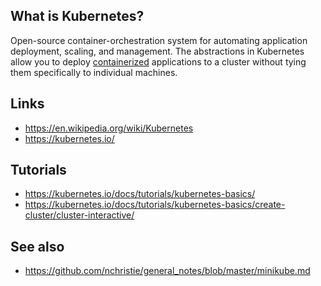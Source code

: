 ## What is Kubernetes?
Open-source container-orchestration system for automating application deployment, scaling, and management. The abstractions in Kubernetes allow you to deploy [containerized][1] applications to a cluster without tying them specifically to individual machines.

## Links
- https://en.wikipedia.org/wiki/Kubernetes
- https://kubernetes.io/

## Tutorials
- https://kubernetes.io/docs/tutorials/kubernetes-basics/
- https://kubernetes.io/docs/tutorials/kubernetes-basics/create-cluster/cluster-interactive/

## See also
- https://github.com/nchristie/general_notes/blob/master/minikube.md

<!-- Embedded links -->
[1]: https://github.com/nchristie/general_notes/blob/master/containers.md
